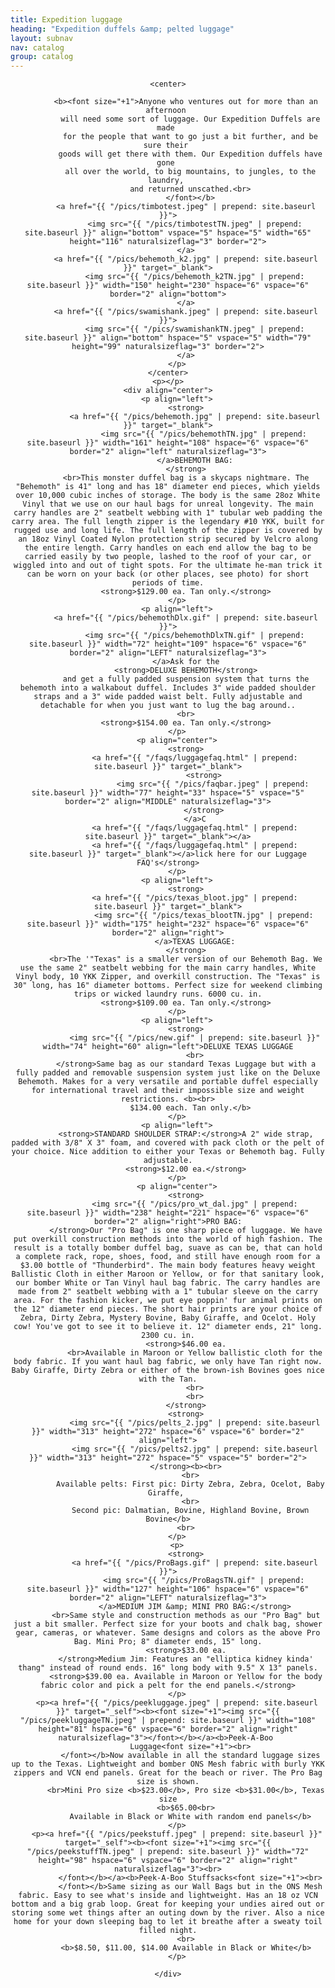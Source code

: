 ```yaml
---
title: Expedition luggage
heading: "Expedition duffels &amp; pelted luggage"
layout: subnav
nav: catalog
group: catalog
---
```


<p class="lead">
</p>
<div align="center">
    
    <center>

            <b><font size="+1">Anyone who ventures out for more than an afternoon 
              will need some sort of luggage. Our Expedition Duffels are made 
              for the people that want to go just a bit further, and be sure their 
              goods will get there with them. Our Expedition duffels have gone 
              all over the world, to big mountains, to jungles, to the laundry, 
              and returned unscathed.<br>
              </font></b>
            <a href="{{ "/pics/timbotest.jpeg" | prepend: site.baseurl }}">
                <img src="{{ "/pics/timbotestTN.jpeg" | prepend: site.baseurl }}" align="bottom" vspace="5" hspace="5" width="65" height="116" naturalsizeflag="3" border="2">
            </a>
            <a href="{{ "/pics/behemoth_k2.jpg" | prepend: site.baseurl }}" target="_blank">
                <img src="{{ "/pics/behemoth_k2TN.jpg" | prepend: site.baseurl }}" width="150" height="230" hspace="6" vspace="6" border="2" align="bottom">
            </a>
            <a href="{{ "/pics/swamishank.jpeg" | prepend: site.baseurl }}">
                <img src="{{ "/pics/swamishankTN.jpeg" | prepend: site.baseurl }}" align="bottom" hspace="5" vspace="5" width="79" height="99" naturalsizeflag="3" border="2">
            </a>
        </p>
    </center>
    <p></p>
    <div align="center">
        <p align="left">
            <strong>
                <a href="{{ "/pics/behemoth.jpg" | prepend: site.baseurl }}" target="_blank">
                    <img src="{{ "/pics/behemothTN.jpg" | prepend: site.baseurl }}" width="161" height="108" hspace="6" vspace="6" border="2" align="left" naturalsizeflag="3">
                </a>BEHEMOTH BAG:
            </strong>
            <br>This monster duffel bag is a skycaps nightmare. The "Behemoth" is 41" long and has 18" diameter end pieces, which yields over 10,000 cubic inches of storage. The body is the same 28oz White Vinyl that we use on our haul bags for unreal longevity. The main carry handles are 2" seatbelt webbing with 1" tubular web padding the carry area. The full length zipper is the legendary #10 YKK, built for rugged use and long life. The full length of the zipper is covered by an 18oz Vinyl Coated Nylon protection strip secured by Velcro along the entire length. Carry handles on each end allow the bag to be carried easily by two people, lashed to the roof of your car, or wiggled into and out of tight spots. For the ultimate he-man trick it can be worn on your back (or other places, see photo) for short periods of time.
            <strong>$129.00 ea. Tan only.</strong>
        </p>
        <p align="left">
            <a href="{{ "/pics/behemothDlx.gif" | prepend: site.baseurl }}">
                <img src="{{ "/pics/behemothDlxTN.gif" | prepend: site.baseurl }}" width="72" height="109" hspace="6" vspace="6" border="2" align="LEFT" naturalsizeflag="3">
            </a>Ask for the
            <strong>DELUXE BEHEMOTH</strong>
            and get a fully padded suspension system that turns the behemoth into a walkabout duffel. Includes 3" wide padded shoulder straps and a 3" wide padded waist belt. Fully adjustable and detachable for when you just want to lug the bag around..
            <br>
            <strong>$154.00 ea. Tan only.</strong>
        </p>
        <p align="center">
            <strong>
                <a href="{{ "/faqs/luggagefaq.html" | prepend: site.baseurl }}" target="_blank">
                    <strong>
                        <img src="{{ "/pics/faqbar.jpeg" | prepend: site.baseurl }}" width="77" height="33" hspace="5" vspace="5" border="2" align="MIDDLE" naturalsizeflag="3">
                    </strong>
                </a>C
                <a href="{{ "/faqs/luggagefaq.html" | prepend: site.baseurl }}" target="_blank"></a>
                <a href="{{ "/faqs/luggagefaq.html" | prepend: site.baseurl }}" target="_blank"></a>lick here for our Luggage FAQ's</strong>
        </p>
        <p align="left">
            <strong>
                <a href="{{ "/pics/texas_bloot.jpg" | prepend: site.baseurl }}" target="_blank">
                    <img src="{{ "/pics/texas_blootTN.jpg" | prepend: site.baseurl }}" width="175" height="232" hspace="6" vspace="6" border="2" align="right">
                </a>TEXAS LUGGAGE:
            </strong>
            <br>The '"Texas" is a smaller version of our Behemoth Bag. We use the same 2" seatbelt webbing for the main carry handles, White Vinyl body, 10 YKK Zipper, and overkill construction. The "Texas" is 30" long, has 16" diameter bottoms. Perfect size for weekend climbing trips or wicked laundry runs. 6000 cu. in.
            <strong>$109.00 ea. Tan only.</strong>
        </p>
        <p align="left">
            <strong>
                <img src="{{ "/pics/new.gif" | prepend: site.baseurl }}" width="74" height="60" align="left">DELUXE TEXAS LUGGAGE
                <br>
            </strong>Same bag as our standard Texas Luggage but with a fully padded and removable suspension system just like on the Deluxe Behemoth. Makes for a very versatile and portable duffel especially for international travel and their impossible size and weight restrictions. <b><br>
              $134.00 each. Tan only.</b>
        </p>
        <p align="left">
            <strong>STANDARD SHOULDER STRAP:</strong>A 2" wide strap, padded with 3/8" X 3" foam, and covered with pack cloth or the pelt of your choice. Nice addition to either your Texas or Behemoth bag. Fully adjustable.
            <strong>$12.00 ea.</strong>
        </p>
        <p align="center">
            <strong>
                <img src="{{ "/pics/pro_wt_dal.jpg" | prepend: site.baseurl }}" width="238" height="221" hspace="6" vspace="6" border="2" align="right">PRO BAG:
            </strong>Our "Pro Bag" is one sharp piece of luggage. We have put overkill construction methods into the world of high fashion. The result is a totally bomber duffel bag, suave as can be, that can hold a complete rack, rope, shoes, food, and still have enough room for a $3.00 bottle of "Thunderbird". The main body features heavy weight Ballistic Cloth in either Maroon or Yellow, or for that sanitary look, our bomber White or Tan Vinyl haul bag fabric. The carry handles are made from 2" seatbelt webbing with a 1" tubular sleeve on the carry area. For the fashion kicker, we put eye poppin' fur animal prints on the 12" diameter end pieces. The short hair prints are your choice of Zebra, Dirty Zebra, Mystery Bovine, Baby Giraffe, and Ocelot. Holy cow! You've got to see it to believe it. 12" diameter ends, 21" long. 2300 cu. in.
            <strong>$46.00 ea.
                <br>Available in Maroon or Yellow ballistic cloth for the body fabric. If you want haul bag fabric, we only have Tan right now. Baby Giraffe, Dirty Zebra or either of the brown-ish Bovines goes nice with the Tan.
                <br>
                <br>
            </strong>
            <strong>
                <img src="{{ "/pics/pelts_2.jpg" | prepend: site.baseurl }}" width="313" height="272" hspace="6" vspace="6" border="2" align="left">
                <img src="{{ "/pics/pelts2.jpg" | prepend: site.baseurl }}" width="313" height="272" hspace="5" vspace="5" border="2">
            </strong><b><br>
              <br>
              Available pelts: First pic: Dirty Zebra, Zebra, Ocelot, Baby Giraffe, 
              <br>
              Second pic: Dalmatian, Bovine, Highland Bovine, Brown Bovine</b>
            <br>
        </p>
        <p>
            <strong>
                <a href="{{ "/pics/ProBags.gif" | prepend: site.baseurl }}">
                    <img src="{{ "/pics/ProBagsTN.gif" | prepend: site.baseurl }}" width="127" height="106" hspace="6" vspace="6" border="2" align="LEFT" naturalsizeflag="3">
                </a>MEDIUM JIM &amp; MINI PRO BAG:</strong>
            <br>Same style and construction methods as our "Pro Bag" but just a bit smaller. Perfect size for your boots and chalk bag, shower gear, cameras, or whatever. Same designs and colors as the above Pro Bag. Mini Pro; 8" diameter ends, 15" long.
            <strong>$33.00 ea.
            </strong>Medium Jim: Features an "elliptica kidney kinda' thang" instead of round ends. 16" long body with 9.5" X 13" panels.
            <strong>$39.00 ea. Available in Maroon or Yellow for the body fabric color and pick a pelt for the end panels.</strong>
        </p>
        <p><a href="{{ "/pics/peekluggage.jpeg" | prepend: site.baseurl }}" target="_self"><b><font size="+1"><img src="{{ "/pics/peekluggageTN.jpeg" | prepend: site.baseurl }}" width="108" height="81" hspace="6" vspace="6" border="2" align="right" naturalsizeflag="3"></font></b></a><b>Peek-A-Boo 
              Luggage<font size="+1"><br>
              </font></b>Now available in all the standard luggage sizes up to the Texas. Lightweight and bomber ONS Mesh fabric with burly YKK zippers and VCN end panels. Great for the beach or river. The Pro Bag size is shown.
            <br>Mini Pro size <b>$23.00</b>, Pro size <b>$31.00</b>, Texas size
            <b>$65.00<br>
              Available in Black or White with random end panels</b>
        </p>
        <p><a href="{{ "/pics/peekstuff.jpeg" | prepend: site.baseurl }}" target="_self"><b><font size="+1"><img src="{{ "/pics/peekstuffTN.jpeg" | prepend: site.baseurl }}" width="72" height="98" hspace="6" vspace="6" border="2" align="right" naturalsizeflag="3"><br>
              </font></b></a><b>Peek-A-Boo Stuffsacks<font size="+1"><br>
              </font></b>Same sizing as our Wall Bags but in the ONS Mesh fabric. Easy to see what's inside and lightweight. Has an 18 oz VCN bottom and a big grab loop. Great for keeping your undies aired out or storing some wet things after an outing down by the river. Also a nice home for your down sleeping bag to let it breathe after a sweaty toil filled night.
            <br>
            <b>$8.50, $11.00, $14.00 Available in Black or White</b>
        </p>

    </div>
</div>
